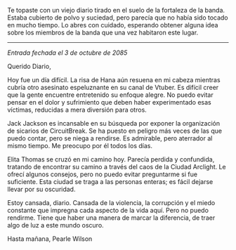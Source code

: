 Te topaste con un viejo diario tirado en el suelo de la fortaleza de la banda. Estaba cubierto de polvo y suciedad, pero parecía que no había sido tocado en mucho tiempo. Lo abres con cuidado, esperando obtener alguna idea sobre los miembros de la banda que una vez habitaron este lugar.

---

_Entrada fechada el 3 de octubre de 2085_

Querido Diario,

Hoy fue un día difícil. La risa de Hana aún resuena en mi cabeza mientras cubría otro asesinato espeluznante en su canal de Vtuber. Es difícil creer que la gente encuentre entretenido su enfoque alegre. No puedo evitar pensar en el dolor y sufrimiento que deben haber experimentado esas víctimas, reducidas a mera diversión para otros.

Jack Jackson es incansable en su búsqueda por exponer la organización de sicarios de CircuitBreak. Se ha puesto en peligro más veces de las que puedo contar, pero se niega a rendirse. Es admirable, pero aterrador al mismo tiempo. Me preocupo por él todos los días.

Elita Thomas se cruzó en mi camino hoy. Parecía perdida y confundida, tratando de encontrar su camino a través del caos de la Ciudad Arclight. Le ofrecí algunos consejos, pero no puedo evitar preguntarme si fue suficiente. Esta ciudad se traga a las personas enteras; es fácil dejarse llevar por su oscuridad.

Estoy cansada, diario. Cansada de la violencia, la corrupción y el miedo constante que impregna cada aspecto de la vida aquí. Pero no puedo rendirme. Tiene que haber una manera de marcar la diferencia, de traer algo de luz a este mundo oscuro.

Hasta mañana,
Pearle Wilson
